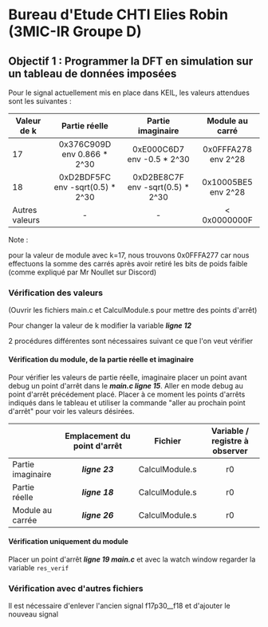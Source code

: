 # Bureau d'Etude CHTI Elies Robin (3MIC-IR Groupe D)
## Objectif 1 : Programmer la DFT en simulation sur un tableau de données imposées

Pour le signal actuellement mis en place dans KEIL, les valeurs attendues sont les suivantes :

|Valeur de k | Partie réelle | Partie imaginaire | Module au carré |
|---|:---:|:---:|:---:|
|17|0x376C909D    env 0.866 * 2^30|0xE000C6D7    env -0.5  * 2^30| 0x0FFFA278    env 2^28|
|18|0xD2BDF5FC    env -sqrt(0.5) * 2^30|0xD2BE8C7F    env -sqrt(0.5) * 2^30|0x10005BE5    env 2^28|
|Autres valeurs|-|-|< 0x0000000F|

Note  :

pour la valeur de module avec k=17, nous trouvons 0x0FFFA277 car nous effectuons la somme des carrés après avoir retiré les bits de poids faible (comme expliqué par Mr Noullet sur Discord)

### Vérification des valeurs
(Ouvrir les fichiers main.c et CalculModule.s pour mettre des points d'arrêt)

Pour changer la valeur de k modifier la variable ***ligne 12***

2 procédures différentes sont nécessaires suivant ce que l'on veut vérifier

#### Vérification du module, de la partie réelle et imaginaire
Pour vérifier les valeurs de partie réelle, imaginaire placer un point avant debug un point d'arrêt dans le ***main.c ligne 15***. Aller en mode debug au point d'arrêt précédement placé. Placer à ce moment les points d'arrêts indiqués dans le tableau et utiliser la commande "aller au prochain point d'arrêt" pour voir les valeurs désirées.

||Emplacement du point d'arrêt | Fichier | Variable / registre à observer | 
|---|:---:|:---:|:---:|
|Partie imaginaire|***ligne 23*** | CalculModule.s | r0 |
|Partie réelle|***ligne 18*** | CalculModule.s | r0 |
|Module au carrée|***ligne 26*** | CalculModule.s | r0 |

#### Vérification uniquement du module

Placer un point d'arrêt ***ligne 19 main.c*** et avec la watch window regarder la variable `res_verif`
### Vérification avec d'autres fichiers

Il est nécessaire d'enlever l'ancien signal f17p30__f18 et d'ajouter le nouveau signal
